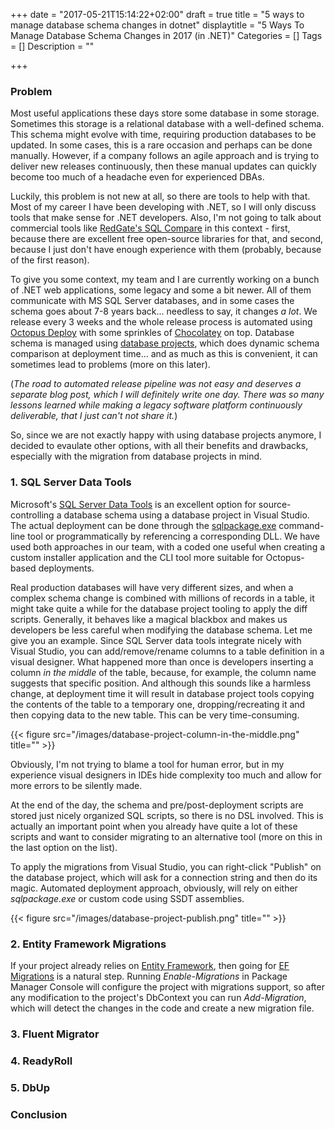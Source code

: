 +++
date = "2017-05-21T15:14:22+02:00"
draft = true
title = "5 ways to manage database schema changes in dotnet"
displaytitle = "5 Ways To Manage Database Schema Changes in 2017 (in .NET)"
Categories = []
Tags = []
Description = ""

+++

### Problem

Most useful applications these days store some database in some storage. Sometimes this storage is a relational database with a well-defined schema. This schema might evolve with time, requiring production databases to be updated. In some cases, this is a rare occasion and perhaps can be done manually. However, if a company follows an agile approach and is trying to deliver new releases continuously, then these manual updates can quickly become too much of a headache even for experienced DBAs.

Luckily, this problem is not new at all, so there are tools to help with that. Most of my career I have been developing with .NET, so I will only discuss tools that make sense for .NET developers. Also, I'm not going to talk about commercial tools like [RedGate's SQL Compare](http://www.red-gate.com/products/sql-development/sql-toolbelt/) in this context - first, because there are excellent free open-source libraries for that, and second, because I just don't have enough experience with them (probably, because of the first reason).

To give you some context, my team and I are currently working on a bunch of .NET web applications, some legacy and some a bit newer. All of them communicate with MS SQL Server databases, and in some cases the schema goes about 7-8 years back... needless to say, it changes *a lot*. We release every 3 weeks and the whole release process is automated using [Octopus Deploy](https://octopus.com/) with some sprinkles of [Chocolatey](https://chocolatey.org/) on top. Database schema is managed using [database projects](https://msdn.microsoft.com/en-us/library/xee70aty.aspx), which does dynamic schema comparison at deployment time... and as much as this is convenient, it can sometimes lead to problems (more on this later). 

(*The road to automated release pipeline was not easy and deserves a separate blog post, which I will definitely write one day. There was so many lessons learned while making a legacy software platform continuously deliverable, that I just can't not share it.*)

So, since we are not exactly happy with using database projects anymore, I decided to evaulate other options, with all their benefits and drawbacks, especially with the migration from database projects in mind.

### 1. SQL Server Data Tools

Microsoft's [SQL Server Data Tools](https://msdn.microsoft.com/en-us/library/hh272686.aspx) is an excellent option for source-controlling a database schema using a database project in Visual Studio. The actual deployment can be done through the [sqlpackage.exe](https://msdn.microsoft.com/en-us/library/hh550080.aspx) command-line tool or programmatically by referencing a corresponding DLL. We have used both approaches in our team, with a coded one useful when creating a custom installer application and the CLI tool more suitable for Octopus-based deployments.

Real production databases will have very different sizes, and when a complex schema change is combined with millions of records in a table, it might take quite a while for the database project tooling to apply the diff scripts. Generally, it behaves like a magical blackbox and makes us developers be less careful when modifying the database schema. Let me give you an example. Since SQL Server data tools integrate nicely with Visual Studio, you can add/remove/rename columns to a table definition in a visual designer. What happened more than once is developers inserting a column *in the middle* of the table, because, for example, the column name suggests that specific position. And although this sounds like a harmless change, at deployment time it will result in database project tools copying the contents of the table to a temporary one, dropping/recreating it and then copying data to the new table. This can be very time-consuming.

{{< figure src="/images/database-project-column-in-the-middle.png" title="" >}}

Obviously, I'm not trying to blame a tool for human error, but in my experience visual designers in IDEs hide complexity too much and allow for more errors to be silently made.

At the end of the day, the schema and pre/post-deployment scripts are stored just nicely organized SQL scripts, so there is no DSL involved. This is actually an important point when you already have quite a lot of these scripts and want to consider migrating to an alternative tool (more on this in the last option on the list).

To apply the migrations from Visual Studio, you can right-click "Publish" on the database project, which will ask for a connection string and then do its magic. Automated deployment approach, obviously, will rely on either *sqlpackage.exe* or custom code using SSDT assemblies.

{{< figure src="/images/database-project-publish.png" title="" >}}

### 2. Entity Framework Migrations

If your project already relies on [Entity Framework](https://docs.microsoft.com/en-us/ef/), then going for [EF Migrations](https://msdn.microsoft.com/en-us/library/jj591621.aspx) is a natural step. Running *Enable-Migrations* in Package Manager Console will configure the project with migrations support, so after any modification to the project's DbContext you can run *Add-Migration*, which will detect the changes in the code and create a new migration file.

### 3. Fluent Migrator

### 4. ReadyRoll

### 5. DbUp

### Conclusion